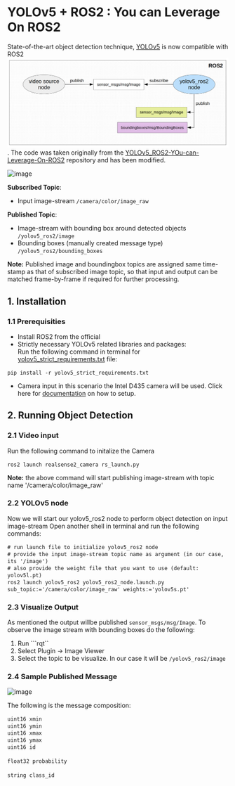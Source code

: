 # YOLOv5 + ROS2 : You can Leverage On ROS2
State-of-the-art object detection technique, [YOLOv5](https://github.com/ultralytics/yolov5) is now compatible with ROS2<br>
![YOLOv5-ROS2-graph](yolov5_ros2/yolov5_ros2_graph.png). The code was taken originally from the [YOLOv5_ROS2-YOu-can-Leverage-On-ROS2](https://github.com/moksh-401-511/YOLOv5_ROS2-YOu-can-Leverage-On-ROS2) repository and has been modified.

![image](https://github.com/IcebergASV/general/assets/92492748/59caa001-6b78-414f-97db-74339914a3a8)


**Subscribed Topic**: 
  - Input image-stream ```/camera/color/image_raw```<br>

**Published Topic**: 
  - Image-stream with bounding box around detected objects ```/yolov5_ros2/image```<br>
  - Bounding boxes (manually created message type) ```/yolov5_ros2/bounding_boxes```

**Note:** Published image and boundingbox topics are assigned same time-stamp as that of subscribed image topic, so that input and output can be matched frame-by-frame if required for further processing.

## 1. Installation
### 1.1 Prerequisities
- Install ROS2 from the official
- Strictly necessary YOLOv5 related libraries and packages:<br>
Run the following command in terminal for [yolov5_strict_requirements.txt](yolov5_ros2/yolov5_strict_requirements.txt) file:
```
pip install -r yolov5_strict_requirements.txt
```
- Camera input in this scenario the Intel D435 camera will be used. Click here for [documentation](https://gist.github.com/DavidGuamanDavila/cfad0309e5af1275ba248935eb1daa37) on how to setup.

## 2. Running Object Detection
### 2.1 Video input
Run the following command to initalize the Camera
```
ros2 launch realsense2_camera rs_launch.py
```
**Note:** the above command will start publishing image-stream with topic name '/camera/color/image_raw'

### 2.2 YOLOv5 node
Now we will start our yolov5_ros2 node to perform object detection on input image-stream
Open another shell in terminal and run the following commands:
```
# run launch file to initialize yolov5_ros2 node
# provide the input image-stream topic name as argument (in our case, its '/image')
# also provide the weight file that you want to use (default: yolov5l.pt)
ros2 launch yolov5_ros2 yolov5_ros2_node.launch.py sub_topic:='/camera/color/image_raw' weights:='yolov5s.pt'

```
### 2.3 Visualize Output
As mentioned the output willbe published ```sensor_msgs/msg/Image```. To observe the image stream with bounding boxes do the following:
1. Run ```rqt``
2. Select Plugin -> Image Viewer
3. Select the topic to be visualize. In our case it will be ```/yolov5_ros2/image```

### 2.4 Sample Published Message
![image](https://github.com/IcebergASV/general/assets/92492748/39688af0-d8d8-4cfe-981d-7bd21a52fd23)

The following is the message composition:
```
uint16 xmin
uint16 ymin
uint16 xmax
uint16 ymax
uint16 id

float32 probability

string class_id
```


